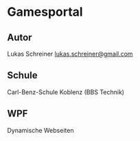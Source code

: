 Gamesportal
============

Autor
-----
Lukas Schreiner <lukas.schreiner@gmail.com>

Schule
------
Carl-Benz-Schule Koblenz
(BBS Technik)

WPF
---
Dynamische Webseiten
